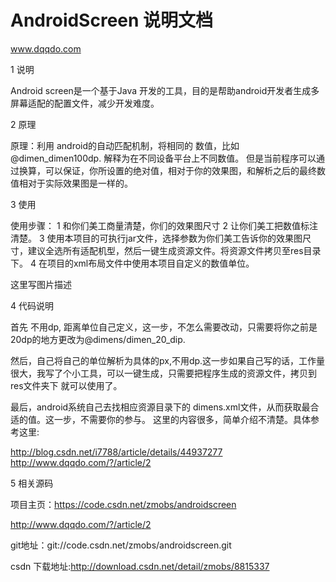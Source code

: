 # AndroidScreen 说明文档
 www.dqqdo.com


1 说明

Android screen是一个基于Java 开发的工具，目的是帮助android开发者生成多屏幕适配的配置文件，减少开发难度。

2 原理

原理：利用 android的自动匹配机制，将相同的 数值，比如@dimen_dimen100dp. 解释为在不同设备平台上不同数值。 但是当前程序可以通过换算，可以保证，你所设置的绝对值，相对于你的效果图，和解析之后的最终数值相对于实际效果图是一样的。

3 使用

使用步骤： 
1 和你们美工商量清楚，你们的效果图尺寸 
2 让你们美工把数值标注清楚。 
3 使用本项目的可执行jar文件，选择参数为你们美工告诉你的效果图尺寸，建议全选所有适配机型，然后一键生成资源文件。将资源文件拷贝至res目录下。 
4 在项目的xml布局文件中使用本项目自定义的数值单位。

这里写图片描述

4 代码说明

 首先  不用dp,   距离单位自己定义，这一步，不怎么需要改动，只需要将你之前是 20dp的地方更改为@dimens/dimen_20_dip.


 然后，自己将自己的单位解析为具体的px,不用dp.这一步如果自己写的话，工作量很大，我写了个小工具，可以一键生成，只需要把程序生成的资源文件，拷贝到res文件夹下 就可以使用了。

 最后，android系统自己去找相应资源目录下的  dimens.xml文件，从而获取最合适的值。这一步，不需要你的参与。
这里的内容很多，简单介绍不清楚。具体参考这里:

http://blog.csdn.net/i7788/article/details/44937277
http://www.dqqdo.com/?/article/2

5 相关源码

项目主页：https://code.csdn.net/zmobs/androidscreen

http://www.dqqdo.com/?/article/2


git地址：git://code.csdn.net/zmobs/androidscreen.git

csdn 下载地址:http://download.csdn.net/detail/zmobs/8815337  




